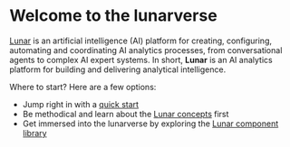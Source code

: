 # Welcome to the lunarverse

[Lunar](https://lunarbase.ai/) is an artificial intelligence (AI) platform for creating, configuring, automating and coordinating AI analytics processes, from conversational agents to complex AI expert systems. In short, **Lunar** is an AI analytics platform for building and delivering analytical intelligence.

Where to start? Here are a few options:

- Jump right in with a [quick start](./quickstart.md)
- Be methodical and learn about the [Lunar concepts](./concepts.md) first
- Get immersed into the lunarverse by exploring the [Lunar component library](./component.md)
